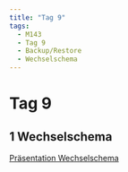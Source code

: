 ```yaml
---
title: "Tag 9"
tags:
  - M143
  - Tag 9
  - Backup/Restore
  - Wechselschema
---
```


# Tag 9

## 1 Wechselschema

[Präsentation Wechselschema](/data/m143/Praesentation_Wechselschema.pdf)